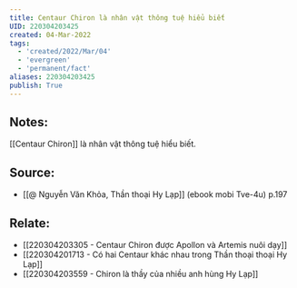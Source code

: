 ```yaml
---
title: Centaur Chiron là nhân vật thông tuệ hiểu biết
UID: 220304203425
created: 04-Mar-2022
tags:
  - 'created/2022/Mar/04'
  - 'evergreen'
  - 'permanent/fact'
aliases: 220304203425
publish: True
---
```

## Notes:
[[Centaur Chiron]] là nhân vật thông tuệ hiểu biết.

## Source:
- [[@ Nguyễn Văn Khỏa, Thần thoại Hy Lạp]] (ebook mobi Tve-4u) p.197

## Relate:
- [[220304203305 - Centaur Chiron được Apollon và Artemis nuôi dạy]]
- [[220304201713 - Có hai Centaur khác nhau trong Thần thoại thoại Hy Lạp]]
- [[220304203559 - Chiron là thầy của nhiều anh hùng Hy Lạp]]
